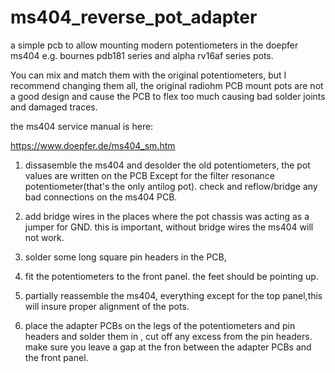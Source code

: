 # ms404_reverse_pot_adapter
 a simple pcb to allow mounting modern potentiometers in the doepfer ms404 e.g. bournes pdb181 series and alpha rv16af series pots.

You can mix and match them with the original potentiometers, but I recommend changing them all, the original radiohm PCB mount pots are not a good design and cause the PCB to flex too much causing bad solder joints and damaged traces.

the ms404 service manual is here:

https://www.doepfer.de/ms404_sm.htm



1. dissasemble the ms404 and desolder the old potentiometers, the pot values are written on the PCB Except for the filter resonance potentiometer(that's the only antilog pot). check and reflow/bridge any bad connections on the ms404 PCB.

2. add bridge wires in the places where the pot chassis was acting as a jumper for GND. this is important, without bridge wires the ms404 will not work.

3. solder some long square pin headers in the PCB, 

4. fit the potentiometers to the front panel. the feet should be pointing up.

5. partially reassemble the ms404, everything except for the top panel,this will insure proper alignment of the pots.

6. place the adapter PCBs on the legs of the potentiometers and pin headers and solder them in , cut off any excess from the pin headers. make sure you leave a gap at the fron between the adapter PCBs and the front panel.

